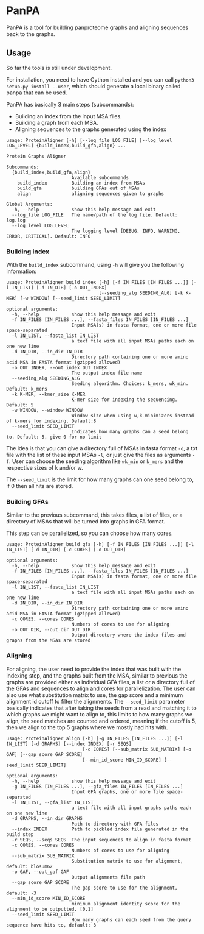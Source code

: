 # PanPA
PanPA is a tool for building panproteome graphs and aligning sequences back to the graphs.

## Usage
So far the tools is still under development.

For installation, you need to have Cython installed and you can call `python3 setup.py install --user`, which should generate a local binary called panpa that can be used.

PanPA has basically 3 main steps (subcommands):

* Building an index from the input MSA files.
* Building a graph from each MSA.
* Aligning sequences to the graphs generated using the index

```
usage: ProteinAligner [-h] [--log_file LOG_FILE] [--log_level LOG_LEVEL] {build_index,build_gfa,align} ...

Protein Graphs Aligner

Subcommands:
  {build_index,build_gfa,align}
                        Available subcommands
    build_index         Building an index from MSAs
    build_gfa           building GFAs out of MSAs
    align               aligning sequences given to graphs

Global Arguments:
  -h, --help            show this help message and exit
  --log_file LOG_FILE   The name/path of the log file. Default: log.log
  --log_level LOG_LEVEL
                        The logging level [DEBUG, INFO, WARNING, ERROR, CRITICAL]. Default: INFO
```

### Building index
With the `build_index` subcommand, using `-h` will give you the following information:

```
usage: ProteinAligner build_index [-h] [-f IN_FILES [IN_FILES ...]] [-l IN_LIST] [-d IN_DIR] [-o OUT_INDEX]
                                  [--seeding_alg SEEDING_ALG] [-k K-MER] [-w WINDOW] [--seed_limit SEED_LIMIT]

optional arguments:
  -h, --help            show this help message and exit
  -f IN_FILES [IN_FILES ...], --fasta_files IN_FILES [IN_FILES ...]
                        Input MSA(s) in fasta format, one or more file space-separated
  -l IN_LIST, --fasta_list IN_LIST
                        a text file with all input MSAs paths each on one new line
  -d IN_DIR, --in_dir IN_DIR
                        Directory path containing one or more amino acid MSA in FASTA format (gzipped allowed)
  -o OUT_INDEX, --out_index OUT_INDEX
                        The output index file name
  --seeding_alg SEEDING_ALG
                        Seeding algorithm. Choices: k_mers, wk_min. Default: k_mers
  -k K-MER, --kmer_size K-MER
                        K-mer size for indexing the sequencing. Default: 5
  -w WINDOW, --window WINDOW
                        Window size when using w,k-minimizers instead of k-mers for indexing. Default:8
  --seed_limit SEED_LIMIT
                        Indicates how many graphs can a seed belong to. Default: 5, give 0 for no limit
```

The idea is that you can give a directory full of MSAs in fasta format `-d`, a txt file with the list of these input MSAs `-l`, or just give the files as arguments `-f`. User can choose the seeding algorithm like `wk_min` or `k_mers` and the respective sizes of k and/or w.

The `--seed_limit` is the limit for how many graphs can one seed belong to, if 0 then all hits are stored.


### Building GFAs
Similar to the previous subcommand, this takes files, a list of files, or a directory of MSAs that will be turned into graphs in GFA format.

This step can be parallelized, so you can choose how many cores.
```
usage: ProteinAligner build_gfa [-h] [-f IN_FILES [IN_FILES ...]] [-l IN_LIST] [-d IN_DIR] [-c CORES] [-o OUT_DIR]

optional arguments:
  -h, --help            show this help message and exit
  -f IN_FILES [IN_FILES ...], --fasta_files IN_FILES [IN_FILES ...]
                        Input MSA(s) in fasta format, one or more file space-separated
  -l IN_LIST, --fasta_list IN_LIST
                        a text file with all input MSAs paths each on one new line
  -d IN_DIR, --in_dir IN_DIR
                        Directory path containing one or more amino acid MSA in FASTA format (gzipped allowed)
  -c CORES, --cores CORES
                        Numbers of cores to use for aligning
  -o OUT_DIR, --out_dir OUT_DIR
                        Output directory where the index files and graphs from the MSAs are stored

```

### Aligning
For aligning, the user need to provide the index that was built with the indexing step, and the graphs built from the MSA, similar to previous the graphs are provided either as individual GFA files, a list or a directory full of the GFAs and sequences to align and cores for parallelization. The user can also use what substitution matrix to use, the gap score and a minimum alignment id cutoff to filter the alignments. The `--seed_limit` parameter basically indicates that after taking the seeds from a read and matching it to which graphs we might want to align to, this limits to how many graphs we align, the seed matches are counted and ordered, meaning if the cutoff is 5, then we align to the top 5 graphs where we mostly had hits with.

```
usage: ProteinAligner align [-h] [-g IN_FILES [IN_FILES ...]] [-l IN_LIST] [-d GRAPHS] [--index INDEX] [-r SEQS]
                            [-c CORES] [--sub_matrix SUB_MATRIX] [-o GAF] [--gap_score GAP_SCORE]
                            [--min_id_score MIN_ID_SCORE] [--seed_limit SEED_LIMIT]

optional arguments:
  -h, --help            show this help message and exit
  -g IN_FILES [IN_FILES ...], --gfa_files IN_FILES [IN_FILES ...]
                        Input GFA graphs, one or more file space-separated
  -l IN_LIST, --gfa_list IN_LIST
                        a text file with all input graphs paths each on one new line
  -d GRAPHS, --in_dir GRAPHS
                        Path to directory with GFA files
  --index INDEX         Path to pickled index file generated in the build step
  -r SEQS, --seqs SEQS  The input sequences to align in fasta format
  -c CORES, --cores CORES
                        Numbers of cores to use for aligning
  --sub_matrix SUB_MATRIX
                        Substitution matrix to use for alignment, default: blosum62
  -o GAF, --out_gaf GAF
                        Output alignments file path
  --gap_score GAP_SCORE
                        The gap score to use for the alignment, default: -3
  --min_id_score MIN_ID_SCORE
                        minimum alignment identity score for the alignment to be outputted, [0,1]
  --seed_limit SEED_LIMIT
                        How many graphs can each seed from the query sequence have hits to, default: 3

```